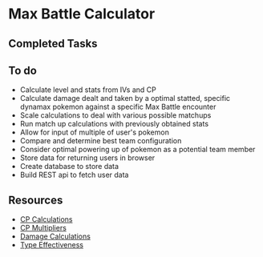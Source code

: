 # Max Battle Calculator

## Completed Tasks

## To do

-   Calculate level and stats from IVs and CP
-   Calculate damage dealt and taken by a optimal statted, specific dynamax pokemon against a specific Max Battle encounter
-   Scale calculations to deal with various possible matchups
-   Run match up calculations with previously obtained stats
-   Allow for input of multiple of user's pokemon
-   Compare and determine best team configuration
-   Consider optimal powering up of pokemon as a potential team member
-   Store data for returning users in browser
-   Create database to store data
-   Build REST api to fetch user data

## Resources

-   [CP Calculations](https://pokemongohub.net/post/wiki/pokemon-go-calculates-stats-max-cp/)
-   [CP Multipliers](https://pokemongohub.net/post/article/pokemon-go-cpm-list/)
-   [Damage Calculations](https://pokemongohub.net/post/wiki/damage-mechanics/)
-   [Type Effectiveness](https://www.eurogamer.net/pokemon-go-type-chart-effectiveness-weaknesses)
